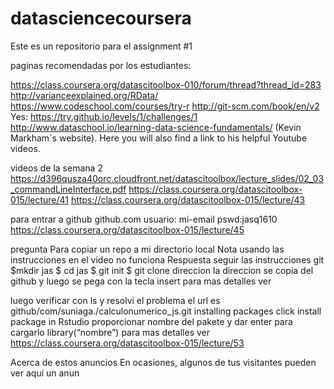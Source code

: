 # datasciencecoursera

Este es un repositorio  para el assignment #1

paginas recomendadas por los estudiantes:

https://class.coursera.org/datascitoolbox-010/forum/thread?thread_id=283
http://varianceexplained.org/RData/
https://www.codeschool.com/courses/try-r
http://git-scm.com/book/en/v2
Yes: https://try.github.io/levels/1/challenges/1
http://www.dataschool.io/learning-data-science-fundamentals/ (Kevin Markham´s website). Here you will also find a link to his 
helpful Youtube videos.

videos de la semana 2
https://d396qusza40orc.cloudfront.net/datascitoolbox/lecture_slides/02_03_commandLineInterface.pdf
https://class.coursera.org/datascitoolbox-015/lecture/41
https://class.coursera.org/datascitoolbox-015/lecture/43

para entrar a github
github.com
usuario: mi-email
pswd:jasq1610
https://class.coursera.org/datascitoolbox-015/lecture/45

pregunta
Para copiar un repo a mi directorio local
Nota usando las instrucciones en el video no funciona
Respuesta seguir las instrucciones
git
$mkdir jas
$ cd jas
$ git init
$ git clone direccion
la direccion se copia del github y luego se pega con la tecla insert
para mas detalles ver


luego verificar con ls
y resolvi el problema
el url es github/com/suniaga./calculonumerico_js.git
installing packages
click install package in Rstudio
proporcionar nombre del pakete y dar enter
para cargarlo
library(“nombre”)
para mas detalles ver
https://class.coursera.org/datascitoolbox-015/lecture/53

Acerca de estos anuncios
En ocasiones, algunos de tus visitantes pueden ver aquí un anun
